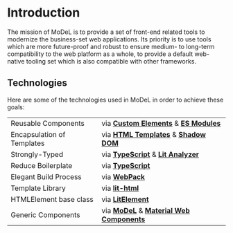 # Introduction

The mission of MoDeL is to provide a set of front-end related tools to modernize the business-set web applications. Its priority is to use tools which are more future-proof and robust to ensure medium- to long-term compatibility to the web platform as a whole, to provide a default web-native tooling set which is also compatible with other frameworks.

## Technologies

Here are some of the technologies used in MoDeL in order to achieve these goals:

|||
|-|-|
| Reusable Components | via [**Custom Elements**](https://developer.mozilla.org/en-US/docs/Web/Web_Components/Using_custom_elements) & [**ES Modules**](https://developer.mozilla.org/en-US/docs/Web/JavaScript/Guide/Modules) |
| Encapsulation of Templates | via [**HTML Templates**](https://developer.mozilla.org/en-US/docs/Web/Web_Components/Using_templates_and_slots) & [**Shadow DOM**](https://developer.mozilla.org/en-US/docs/Web/Web_Components/Using_shadow_DOM) |
| Strongly-Typed | via [**TypeScript**](https://www.typescriptlang.org/) & [**Lit Analyzer**](https://github.com/runem/lit-analyzer) |
| Reduce Boilerplate | via [**TypeScript**](https://www.typescriptlang.org/) |
| Elegant Build Process | via [**WebPack**](https://webpack.js.org/) |
| Template Library | via [**lit-html**](https://github.com/lit/lit/tree/main/packages/lit-html) |
| HTMLElement base class | via [**LitElement**](https://github.com/lit/lit/tree/main/packages/lit-element) |
| Generic Components | via [**MoDeL**](https://model.3mo.rocks) & [**Material Web Components**](https://github.com/material-components/material-components-web-components) |